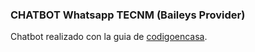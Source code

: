 ### CHATBOT Whatsapp TECNM (Baileys Provider)

Chatbot realizado con la guia de  [codigoencasa](https://app.codigoencasa.com/courses/curso-chatbot-whatsapp).



